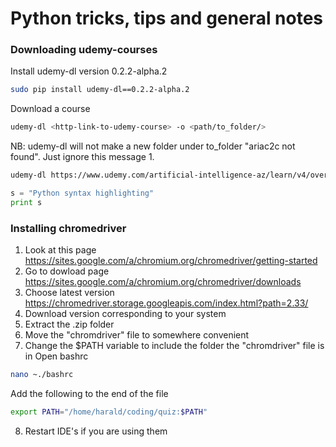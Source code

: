 # Python tricks, tips and general notes


### Downloading udemy-courses
Install udemy-dl version 0.2.2-alpha.2
```bash
sudo pip install udemy-dl==0.2.2-alpha.2
```
Download a course
```bash
udemy-dl <http-link-to-udemy-course> -o <path/to_folder/>
```
NB: udemy-dl will not make a new folder under to_folder
		"ariac2c not found". Just ignore this message
1.
```bash
udemy-dl https://www.udemy.com/artificial-intelligence-az/learn/v4/overview -o udemyCources/test/
```
```python
s = "Python syntax highlighting"
print s
```

### Installing chromedriver
1. Look at this page
https://sites.google.com/a/chromium.org/chromedriver/getting-started
2. Go to dowload page
https://sites.google.com/a/chromium.org/chromedriver/downloads
3. Choose latest version
https://chromedriver.storage.googleapis.com/index.html?path=2.33/
4. Download version corresponding to your system
5. Extract the .zip folder
6. Move the "chromdriver" file to somewhere convenient
7. Change the $PATH variable to include the folder the "chromdriver" file is in
Open bashrc
```bash
nano ~./bashrc
```
Add the following to the end of the file
```bash
export PATH="/home/harald/coding/quiz:$PATH"
```
8. Restart IDE's if you are using them
